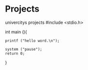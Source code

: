 # Projects
univercitys projects
#include <stdio.h>

int main (){
	
	printf ("hello word.\n");
	
	system ("pause");
	return 0;
}
